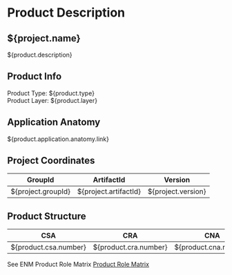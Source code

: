 # Product Description
## ${project.name}
${product.description}

## Product Info
Product Type: ${product.type}  
Product Layer: ${product.layer}

## Application Anatomy
${product.application.anatomy.link}

## Project Coordinates

| GroupId            | ArtifactId            | Version               |
|--------------------|-----------------------|-----------------------|
| ${project.groupId} | ${project.artifactId} | ${project.version}    |

## Product Structure

| CSA           | CRA           | CNA           |
|---------------|---------------|---------------|
| ${product.csa.number} | ${product.cra.number} | ${product.cna.number} |

See ENM Product Role Matrix [Product Role Matrix](https://pdu-oss-tools1.seli.wh.rnd.internal.ericsson.com/product-role-matrix/#app-product-role-matrix "Product Role Matrix")


